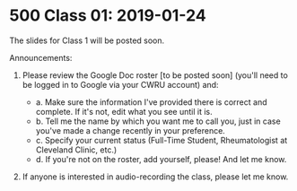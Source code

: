 # 500 Class 01: 2019-01-24

The slides for Class 1 will be posted soon.

Announcements:

1. Please review the Google Doc roster [to be posted soon] (you'll need to be logged in to Google via your CWRU account) and: 
    - a. Make sure the information I've provided there is correct and complete. If it's not, edit what you see until it is.
    - b. Tell me the name by which you want me to call you, just in case you've made a change recently in your preference.
    - c. Specify your current status (Full-Time Student, Rheumatologist at Cleveland Clinic, etc.)
    - d. If you're not on the roster, add yourself, please! And let me know.

2. If anyone is interested in audio-recording the class, please let me know.
